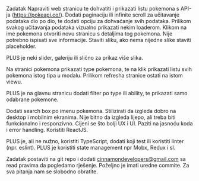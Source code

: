 Zadatak 
Napraviti web stranicu te dohvatiti i prikazati listu pokemona s API-ja 
(https://pokeapi.co/). 
Dodati paginaciju ili infinite scroll za učitavanje podataka dio po dio, te dodati opciju za 
dohvaćanje svih podataka. 
Prilikom svakog učitavanja podataka vizualno prikazati nekim loaderom. 
Klikom na ime pokemona otvoriti novu stranicu s detaljima tog pokemona. Nije potrebno ispisati 
sve informacije. Staviti sliku, ako nema nijedne slike staviti placeholder.

PLUS je neki slider, galeriju ili slično za prikaz više slika. 

Na stranici pokemona prikazati type pokemona, te na klik prikazati listu svih pokemona istog 
tipa u modalu. 
Prilikom refresha stranice ostati na istom viewu. 

PLUS je na glavnu stranicu dodati filter po type ili ability, te prikazati samo odabrane pokemone. 

Dodati search box po imenu pokemona. 
Stilizirati da izgleda dobro na desktop i mobilnim ekranima. Nije bitno da izgleda lijepo, ali treba 
biti funkcionalno i responzivno. Cijeni se što bolji UX i UI. 
Paziti na jasnoću koda i error handling. 
Koristiti ReactJS. 

PLUS je, ali ne nužno, koristiti TypeScript, dodati koji test ili koristiti linter (npr. eslint). 
PLUS je koristiti state management npr Mobx, Redux i sl. 

Zadatak postaviti na git repo i dodati cinnamondevelopers@gmail.com sa read pravima da 
pogledamo rješenje. Poželjno je imati uredne commite. 
Za sva pitanja nam se slobodno obratite. 